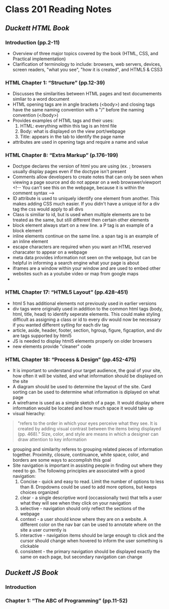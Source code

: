 
# Class 201 Reading Notes


## ***Duckett HTML Book***

### Introduction (pp.2-11)
- Overview of three major topics covered by the book (HTML, CSS, and Practical implementation)
- Clarification of terminology to include: browsers, web servers, devices, screen readers, "what you see", "how it is created", and HTML5 & CSS3

### HTML Chapter 1: “Structure” (pp.12-39)
- Discusses the similarities between HTML pages and text documements simliar to a word document
- HTML opening tags are in angle brackets (&lt;body&gt;) and closing tags have the same naming convention with a "/" before the naming convention (&lt;/body&gt;)
- Provides examples of HTML tags and their uses:
  1. HTML: everything within this tag is an html file
  2. Body: what is displayed on the view port/webpage
  3. Title: appears in the tab to identify the page name
- attributes are used in opening tags and require a name and value

### HTML Chapter 8: “Extra Markup” (p.176-199)
- Doctype declares the version of html you are using (ex. <!DOCTYPE html>; browsers usually display pages even if the doctype isn't present
- Comments allow developers to create notes that can only be seen when viewing a page source and do not appear on a web browswer/viewport
&lt;!-- You can't see this on the webpage, because it is within the comment syntax --&gt;
- ID attribute is used to uniquely identify one element from another. This makes adding CSS much easier. If you didn't have a unique id for a div tag the css would apply to all divs
- Class is similiar to id, but is used when multiple elements are to be treated as the same, but still different then certain other elements
- block element always start on a new line. a P tag is an example of a block element
- inline elements continue on the same line. a span tag is an example of an inline element
- escape characters are required when you want an HTML reserved characater to appear on a webpage
- meta data provides information not seen on the webpage, but can be helpful in informing a search engine what your page is about
- iframes are a window within your window and are used to embed other websites such as a youtube video or map from google maps
-
### HTML Chapter 17: “HTML5 Layout” (pp.428-451)
- html 5 has additional elements not previously used in earlier versions
- div tags were originally used in addition to the common html tags (body, html, title, head) to identify seperate elements. This could make styling difficult as assigning a class or id to every div would now be necessary if you wanted different sytling for each div tag
- article, aside, header, footer, section, hgroup, figure, figcaption, and div are tags supported by html5
- JS is needed to display html5 elements properly on older browsers
- new elements provide "cleaner" code

### HTML Chapter 18: “Process & Design” (pp.452-475)
- It is important to understand your target audience, the goal of your site, how often it will be visited, and what information should be displayed on the site
- A diagram should be used to determine the layout of the site. Card sorting can be used to determine what information is diplayed on what page
- A wireframe is used as a simple sketch of a page. It would display where information would be located and how much space it would take up
- visual hierachy:
> "refers to the order in which your eyes perceive what they see. It is created by adding visual contrast between the items being displayed (pp. 468)."
Size, color, and style are means in which a designer can draw attention to key information
- grouping and similarity referes to grouping related pieces of information together. Proximity, closure, continuance, white space, color, and borders are some ways to accomplish this goal
- Site navigation is important in assisting people in finding out where they need to go. The following principles are associated with a good navigation:
  1. Concise - quick and easy to read. Limit the number of options to less than 8. Dropdowns could be used to add more options, but keeps choices organized
  2. clear - a single descriptive word (occassionally two) that tells a user what they will see when they click on your navigation
  3. selective - navigation should only reflect the sections of the webpage
  4. context - a user should know where they are on a website. A different color on the nav bar can be used to annotate where on the site a user currently is
  5. interactive - navigation items should be large enough to click and the cursor should change when hovered to inform the user something is clickable
  6. consistent - the primary navigation should be displayed exactly the same on each page, but secondary navigation can change

## *Duckett JS Book*

### Introduction

### Chapter 1: “The ABC of Programming” (pp.11-52)

